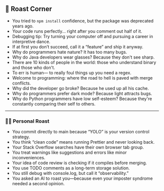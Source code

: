 ## 🥊 Roast Corner

* You tried to `npm install` confidence, but the package was deprecated years ago.
* Your code runs perfectly... right after you comment out half of it.
* Debugging tip: Try turning your computer off and pursuing a career in interpretive dance.
* If at first you don’t succeed, call it a “feature” and ship it anyway.
* Why do programmers hate nature? It has too many bugs.
* Why do Java developers wear glasses? Because they don't see sharp.
* There are 10 kinds of people in the world: those who understand binary and those who don't.
* To err is human— to really foul things up you need a regex.
* Welcome to programming: where the road to hell is paved with merge conflicts.
* Why did the developer go broke? Because he used up all his cache.
* Why do programmers prefer dark mode? Because light attracts bugs.
* Why do Python programmers have low self-esteem? Because they're constantly comparing their self to others.

---

### 🧑‍💻 Personal Roast

* You commit directly to main because “YOLO” is your version control strategy.
* You think “clean code” means running Prettier and never looking back.
* Your Stack Overflow searches have their own browser tab group.
* You treat warnings like suggestions and errors like minor inconveniences.
* Your idea of code review is checking if it compiles before merging.
* You use TODO comments as a long-term storage solution.
* You still debug with console.log, but call it “observability.”
* You asked an AI to roast you—because even your imposter syndrome needed a second opinion.